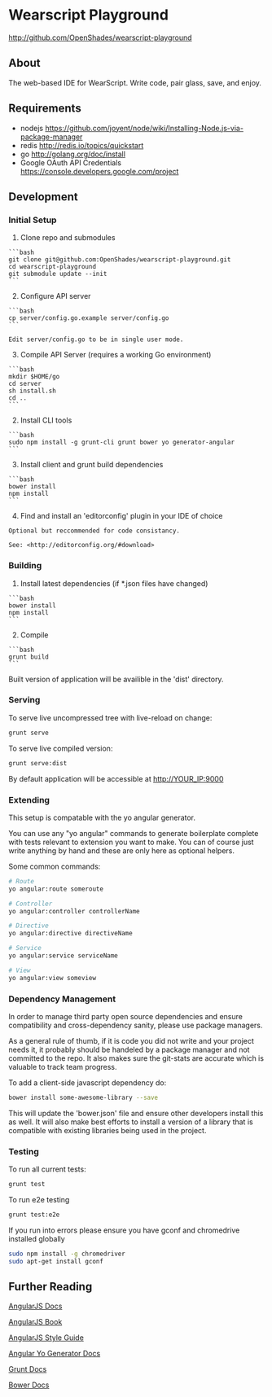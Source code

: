# Wearscript Playground #
<http://github.com/OpenShades/wearscript-playground>

## About ##
The web-based IDE for WearScript. Write code, pair glass, save, and enjoy.

## Requirements ##

  * nodejs <https://github.com/joyent/node/wiki/Installing-Node.js-via-package-manager>
  * redis <http://redis.io/topics/quickstart>
  * go <http://golang.org/doc/install>
  * Google OAuth API Credentials <https://console.developers.google.com/project>

## Development ##

### Initial Setup ###

  1. Clone repo and submodules

    ```bash
    git clone git@github.com:OpenShades/wearscript-playground.git
    cd wearscript-playground
    git submodule update --init
    ```
  2. Configure API server

    ```bash
    cp server/config.go.example server/config.go
    ```

    Edit server/config.go to be in single user mode.

  3. Compile API Server (requires a working Go environment)

    ```bash
    mkdir $HOME/go
    cd server
    sh install.sh
    cd ..
    ```

  2. Install CLI tools

    ```bash
    sudo npm install -g grunt-cli grunt bower yo generator-angular
    ```
  3. Install client and grunt build dependencies

    ```bash
    bower install
    npm install
    ```

  4. Find and install an 'editorconfig' plugin in your IDE of choice

    Optional but reccommended for code consistancy.

    See: <http://editorconfig.org/#download>

### Building ###

  1. Install latest dependencies (if *.json files have changed)

    ```bash
    bower install
    npm install
    ```
  2. Compile

    ```bash
    grunt build
    ```
Built version of application will be availible in the 'dist' directory.

### Serving ###

To serve live uncompressed tree with live-reload on change:

```bash
grunt serve
```

To serve live compiled version:

```bash
grunt serve:dist
```
By default application will be accessible at <http://YOUR_IP:9000>


### Extending ###

This setup is compatable with the yo angular generator.

You can use any "yo angular" commands to generate boilerplate complete with
tests relevant to extension you want to make. You can of course just write
anything by hand and these are only here as optional helpers.

Some common commands:

```bash
# Route
yo angular:route someroute

# Controller
yo angular:controller controllerName

# Directive
yo angular:directive directiveName

# Service
yo angular:service serviceName

# View
yo angular:view someview

```
### Dependency Management ###

In order to manage third party open source dependencies and ensure
compatibility and cross-dependency sanity, please use package managers.

As a general rule of thumb, if it is code you did not write and your project
needs it, it probably should be handeled by a package manager and not committed 
to the repo. It also makes sure the git-stats are accurate which is valuable
to track team progress.

To add a client-side javascript dependency do:

```bash
bower install some-awesome-library --save
```
This will update the 'bower.json' file and ensure other developers install this
as well. It will also make best efforts to install a version of a library that
is compatible with existing libraries being used in the project.

### Testing ###

To run all current tests:

```bash
grunt test
```

To run e2e testing
```bash
grunt test:e2e
```

If you run into errors please ensure you have gconf and chromedrive installed globally
```bash
sudo npm install -g chromedriver
sudo apt-get install gconf
```
## Further Reading ##

[AngularJS Docs](http://docs.angularjs.org/api)

[AngularJS Book](http://shop.oreilly.com/product/0636920028055.do)

[AngularJS Style Guide](https://github.com/mgechev/angularjs-style-guide)

[Angular Yo Generator Docs](https://github.com/yeoman/generator-angular)

[Grunt Docs](http://gruntjs.com/getting-started)

[Bower Docs](https://github.com/bower/bower)

